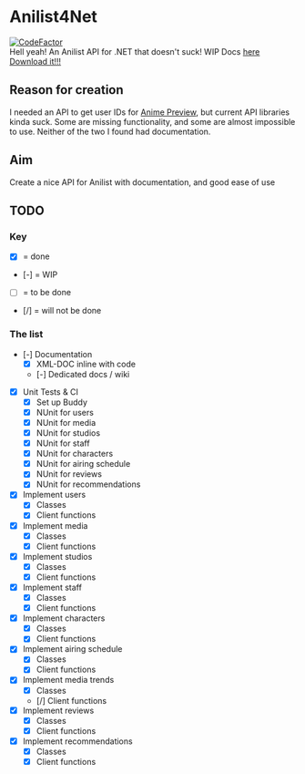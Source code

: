 # Anilist4Net
[![CodeFactor](https://www.codefactor.io/repository/github/cainy-a/anilist4net/badge)](https://www.codefactor.io/repository/github/cainy-a/anilist4net)  
Hell yeah! An Anilist API for .NET that doesn't suck!
WIP Docs [here](https://github.com/cainy-a/Anilist4Net/wiki)  
[Download it!!!](https://www.nuget.org/packages/Anilist4Net/)

## Reason for creation
I needed an API to get user IDs for [Anime Preview](https://github.com/cainy-a/AnimePreview), but current API libraries kinda suck. Some are missing functionality, and some are almost impossible to use. Neither of the two I found had documentation.

## Aim
Create a nice API for Anilist with documentation, and good ease of use

## TODO
### Key
- [x] = done
- [-] = WIP
- [ ] = to be done
- [/] = will not be done
### The list
- [-] Documentation
	* [x] XML-DOC inline with code
	* [-] Dedicated docs / wiki
- [x] Unit Tests & CI
	* [x] Set up Buddy
	* [x] NUnit for users
	* [x] NUnit for media
	* [x] NUnit for studios
	* [x] NUnit for staff
	* [x] NUnit for characters
	* [x] NUnit for airing schedule
	* [x] NUnit for reviews
	* [x] NUnit for recommendations
- [x] Implement users
	* [x] Classes
	* [x] Client functions
- [x] Implement media
	* [x] Classes 
	* [x] Client functions
- [x] Implement studios
	* [x] Classes
	* [x] Client functions
- [x] Implement staff
	* [x] Classes
	* [x] Client functions
- [x] Implement characters
	* [x] Classes
	* [x] Client functions
- [x] Implement airing schedule
	* [x] Classes
	* [x] Client functions
- [x] Implement media trends
	* [x] Classes
	* [/] Client functions
- [x] Implement reviews
	* [x] Classes
	* [x] Client functions
- [x] Implement recommendations
	* [x] Classes
	* [x] Client functions
